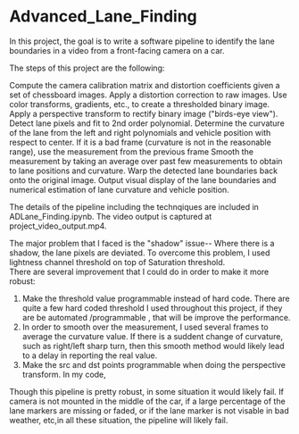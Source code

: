 # Advanced_Lane_Finding

In this project, the goal is to write a software pipeline to identify the lane boundaries in a video from a front-facing camera on a car. 

The steps of this project are the following:

Compute the camera calibration matrix and distortion coefficients given a set of chessboard images.
Apply a distortion correction to raw images.
Use color transforms, gradients, etc., to create a thresholded binary image.
Apply a perspective transform to rectify binary image ("birds-eye view").
Detect lane pixels and fit to 2nd order polynomial.
Determine the curvature of the lane from the left and right polynomials and vehicle position with respect to center.
If it is a bad frame (curvature is not in the reasonable range), use the measurement from the previous frame
Smooth the measurement by taking an average over past few measurements to obtain to lane positions and curvature.
Warp the detected lane boundaries back onto the original image.
Output visual display of the lane boundaries and numerical estimation of lane curvature and vehicle position.

The details of the pipeline including the technqiques are included in ADLane_Finding.ipynb.  The video output is captured at project_video_output.mp4. 

The major problem that I faced is the "shadow" issue-- Where there is a shadow, the lane pixels are deviated.  To overcome this problem, I used lightness channel threshold on top of Saturation threshold.  
There are several improvement that I could do in order to make it more robust:
1. Make the threshold value programmable instead of hard code.  There are quite a few hard coded threshold I used throughout this project, if they are be automated /programmable , that will be improve the performance.
2. In order to smooth over the measurement, I used several frames to average the curvature value.  If there is a suddent change of curvature, such as right/left sharp turn, then this smooth method would likely lead to a delay in reporting the real value.
3. Make the src and dst points programmable when doing the perspective transform.  In my code, 

Though this pipeline is pretty robust, in some situation it would likely fail.  If camera is not mounted in the middle of the car, if a large percentage of the lane markers are missing or faded, or if the lane marker is not visable in bad weather, etc,in all these situation, the pipeline will likely fail.


